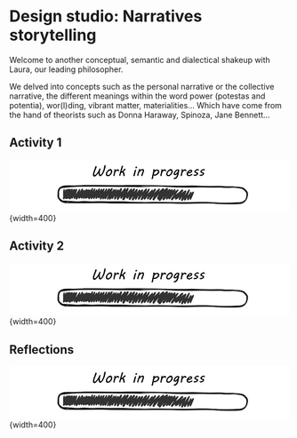 
# Design studio: **Narratives storytelling**

Welcome to another conceptual, semantic and dialectical shakeup with Laura, our leading philosopher.

We delved into concepts such as the personal narrative or the collective narrative, the different meanings within the word power (potestas and potentia), wor(l)ding, vibrant matter, materialities... Which have come from the hand of theorists such as Donna Haraway, Spinoza, Jane Bennett...

## Activity 1

![WIP](../../images/WIP.png){width=400}
## Activity 2

![WIP](../../images/WIP.png){width=400}
## Reflections

![WIP](../../images/WIP.png){width=400}